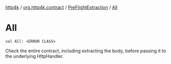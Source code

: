 [http4k](../../index.md) / [org.http4k.contract](../index.md) / [PreFlightExtraction](index.md) / [All](./-all.md)

# All

`val All: <ERROR CLASS>`

Check the entire contract, including extracting the body, before passing it to the underlying
HttpHandler.

